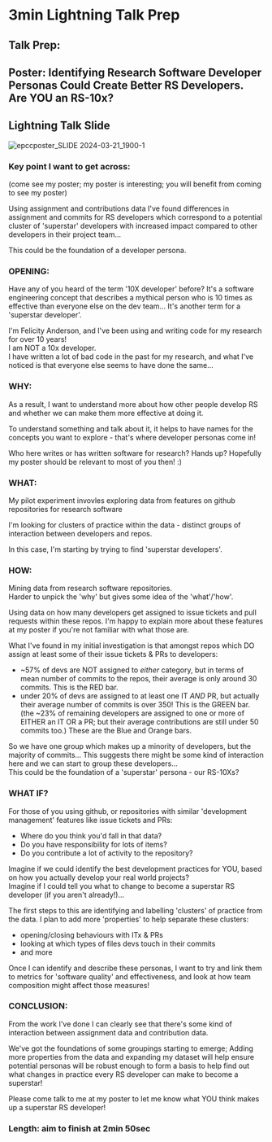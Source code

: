# 3min Lightning Talk Prep 

## Talk Prep:  


## Poster: Identifying Research Software Developer Personas Could Create Better RS Developers. Are YOU an RS-10x? 


## Lightning Talk Slide

![epccposter_SLIDE 2024-03-21_1900-1](https://github.com/FlicAnderson/2024-03-28_EPCC-devpersonas/assets/5812129/15e4e000-929f-4d31-ac6b-f57b9353e951)



### Key point I want to get across:  
(come see my poster; my poster is interesting; you will benefit from coming to see my poster)  

Using assignment and contributions data I've found differences in assignment and commits for RS developers which correspond to a potential cluster of 'superstar' developers with increased impact compared to other developers in their project team... 

This could be the foundation of a developer persona.  
 

### OPENING:   

Have any of you heard of the term '10X developer' before? It's a software engineering concept that describes a mythical person who is 10 times as effective than everyone else on the dev team...  It's another term for a 'superstar developer'.   

I'm Felicity Anderson, and I've been using and writing code for my research for over 10 years!  
I am NOT a 10x developer.   
I have written a lot of bad code in the past for my research, and what I've noticed is that everyone else seems to have done the same...


### WHY:

As a result, I want to understand more about how other people develop RS and whether we can make them more effective at doing it.  

To understand something and talk about it, it helps to have names for the concepts you want to explore - that's where developer personas come in!

Who here writes or has written software for research?  Hands up? 
Hopefully my poster should be relevant to most of you then! :)  


### WHAT: 

My pilot experiment invovles exploring data from features on github repositories for research software  

I'm looking for clusters of practice within the data - distinct groups of interaction between developers and repos.  

In this case, I'm starting by trying to find 'superstar developers'.  


### HOW:

Mining data from research software repositories.  
Harder to unpick the 'why' but gives some idea of the 'what'/'how'.  

Using data on how many developers get assigned to issue tickets and pull requests within these repos. 
I'm happy to explain more about these features at my poster if you're not familiar with what those are.

What I've found in my initial investigation is that amongst repos which DO assign at least some of their issue tickets & PRs to developers:  
  - ~57% of devs are NOT assigned to *either* category, but in terms of mean number of commits to the repos, their average is only around 30 commits. This is the RED bar. 
  - under 20% of devs are assigned to at least one IT *AND* PR, but actually their average number of commits is over 350! This is the GREEN bar. 
  (the ~23% of remaining developers are assigned to one or more of EITHER an IT OR a PR; but their average contributions are still under 50 commits too.) These are the Blue and Orange bars.  

So we have one group which makes up a minority of developers, but the majority of commits...  This suggests there might be some kind of interaction here and we can start to group these developers...  
This could be the foundation of a 'superstar' persona - our RS-10Xs? 


### WHAT IF?   

For those of you using github, or repositories with similar 'development management' features like issue tickets and PRs: 
  - Where do you think you'd fall in that data?
  - Do you have responsibility for lots of items?
  - Do you contribute a lot of activity to the repository? 

Imagine if we could identify the best development practices for YOU, based on how you actually develop your real world projects?  
Imagine if I could tell you what to change to become a superstar RS developer (if you aren't already!)...

The first steps to this are identifying and labelling 'clusters' of practice from the data. 
I plan to add more 'properties' to help separate these clusters:  
  - opening/closing behaviours with ITx & PRs
  - looking at which types of files devs touch in their commits
  - and more  

Once I can identify and describe these personas, I want to try and link them to metrics for 'software quality' and effectiveness, and look at how team composition might affect those measures!  


### CONCLUSION: 

From the work I've done I can clearly see that there's some kind of interaction between assignment data and contribution data.  

We've got the foundations of some groupings starting to emerge; 
Adding more properties from the data and expanding my dataset will help ensure potential personas will be robust enough to form a basis to help find out what changes in practice every RS developer can make to become a superstar! 

Please come talk to me at my poster to let me know what YOU think makes up a superstar RS developer! 




### Length: aim to finish at 2min 50sec  

